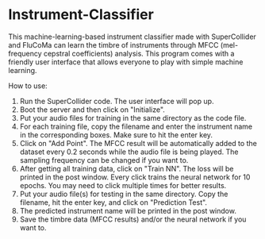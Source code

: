 # Instrument-Classifier

This machine-learning-based instrument classifier made with SuperCollider and FluCoMa can learn the timbre of instruments through MFCC (mel-frequency cepstral coefficients) analysis. This program comes with a friendly user interface that allows everyone to play with simple machine learning. 

How to use:
1. Run the SuperCollider code. The user interface will pop up. 
2. Boot the server and then click on "Initialize".
3. Put your audio files for training in the same directory as the code file.
4. For each training file, copy the filename and enter the instrument name in the corresponding boxes. Make sure to hit the enter key. 
5. Click on "Add Point". The MFCC result will be automatically added to the dataset every 0.2 seconds while the audio file is being played. The sampling frequency can be changed if you want to. 
6. After getting all training data, click on "Train NN". The loss will be printed in the post window. Every click trains the neural network for 10 epochs. You may need to click multiple times for better results. 
6. Put your audio file(s) for testing in the same directory. Copy the filename, hit the enter key, and click on "Prediction Test". 
7. The predicted instrument name will be printed in the post window. 
8. Save the timbre data (MFCC results) and/or the neural network if you want to. 
